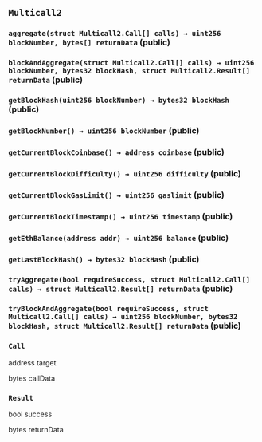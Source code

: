 ## `Multicall2`






### `aggregate(struct Multicall2.Call[] calls) → uint256 blockNumber, bytes[] returnData` (public)





### `blockAndAggregate(struct Multicall2.Call[] calls) → uint256 blockNumber, bytes32 blockHash, struct Multicall2.Result[] returnData` (public)





### `getBlockHash(uint256 blockNumber) → bytes32 blockHash` (public)





### `getBlockNumber() → uint256 blockNumber` (public)





### `getCurrentBlockCoinbase() → address coinbase` (public)





### `getCurrentBlockDifficulty() → uint256 difficulty` (public)





### `getCurrentBlockGasLimit() → uint256 gaslimit` (public)





### `getCurrentBlockTimestamp() → uint256 timestamp` (public)





### `getEthBalance(address addr) → uint256 balance` (public)





### `getLastBlockHash() → bytes32 blockHash` (public)





### `tryAggregate(bool requireSuccess, struct Multicall2.Call[] calls) → struct Multicall2.Result[] returnData` (public)





### `tryBlockAndAggregate(bool requireSuccess, struct Multicall2.Call[] calls) → uint256 blockNumber, bytes32 blockHash, struct Multicall2.Result[] returnData` (public)







### `Call`


address target


bytes callData


### `Result`


bool success


bytes returnData



